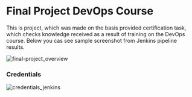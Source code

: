 # Final Project DevOps Course

This is project, which was made on the basis provided certification task, which checks knowledge received as a result of training on the DevOps course.
Below you cas see sample screenshot from Jenkins pipeline results.

![final-project_overview](https://user-images.githubusercontent.com/43615585/111871587-0bc07d80-899c-11eb-8ecf-fd049690569d.png)

### Credentials
![credentials_jenkins](https://user-images.githubusercontent.com/43615585/111871585-0a8f5080-899c-11eb-8e5e-8b803ad8af08.png)

